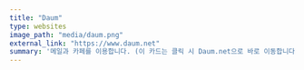 ```yaml
---
title: "Daum"
type: websites
image_path: "media/daum.png" 
external_link: "https://www.daum.net"
summary: '메일과 카페를 이용합니다. (이 카드는 클릭 시 Daum.net으로 바로 이동합니다.)'
---
```



